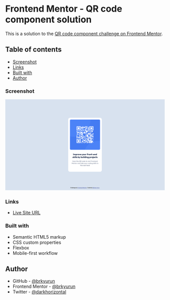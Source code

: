 # Frontend Mentor - QR code component solution

This is a solution to the [QR code component challenge on Frontend Mentor](https://www.frontendmentor.io/challenges/qr-code-component-iux_sIO_H).

## Table of contents

- [Screenshot](#screenshot)
- [Links](#links)
- [Built with](#built-with)
- [Author](#author)

### Screenshot

![](./screenshot.png)

### Links

- [Live Site URL](https://brkyurun.github.io/fm-qr-code-component-challenge/)

### Built with

- Semantic HTML5 markup
- CSS custom properties
- Flexbox
- Mobile-first workflow

## Author

- GitHub - [@brkyurun](https://github.com/brkyurun)
- Frontend Mentor - [@brkyurun](https://www.frontendmentor.io/profile/brkyurun)
- Twitter - [@darkhorizontal](https://www.twitter.com/darkhorizontal)
